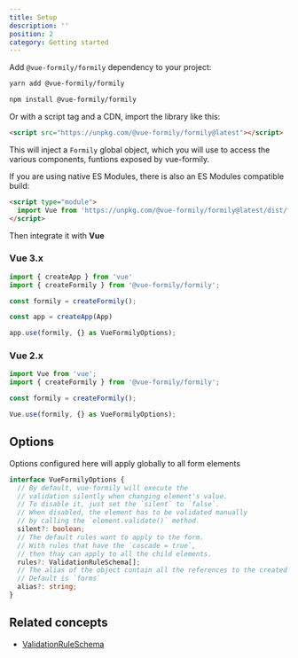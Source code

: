 ```yaml
---
title: Setup
description: ''
position: 2
category: Getting started
---
```

Add `@vue-formily/formily` dependency to your project:

<code-group>
  <code-block label="Yarn" active>

  ```bash
  yarn add @vue-formily/formily
  ```

  </code-block>
  <code-block label="NPM">

  ```bash
  npm install @vue-formily/formily
  ```

  </code-block>
</code-group>

Or with a script tag and a CDN, import the library like this:

```html
<script src="https://unpkg.com/@vue-formily/formily@latest"></script>
```

This will inject a `Formily` global object, which you will use to access the various components, funtions exposed by vue-formily.

If you are using native ES Modules, there is also an ES Modules compatible build:

```html
<script type="module">
  import Vue from 'https://unpkg.com/@vue-formily/formily@latest/dist/formily.esm.js'
</script>
```

Then integrate it with **Vue**

### Vue 3.x
```typescript
import { createApp } from 'vue'
import { createFormily } from '@vue-formily/formily';

const formily = createFormily();

const app = createApp(App)

app.use(formily, {} as VueFormilyOptions);
```

### Vue 2.x
```typescript
import Vue from 'vue';
import { createFormily } from '@vue-formily/formily';

const formily = createFormily();

Vue.use(formily, {} as VueFormilyOptions);
```

## Options
<alert>
  Options configured here will apply globally to all form elements
</alert>

```typescript
interface VueFormilyOptions {
  // By default, vue-formily will execute the 
  // validation silently when changing element's value.
  // To disable it, just set the `silent` to `false`.
  // When disabled, the element has to be validated manually
  // by calling the `element.validate()` method.
  silent?: boolean;
  // The default rules want to apply to the form.
  // With rules that have the `cascade = true`,
  // then thay can apply to all the child elements.
  rules?: ValidationRuleSchema[];
  // The alias of the object contain all the references to the created forms.
  // Default is `forms`
  alias?: string;
}
```

## Related concepts
- [ValidationRuleSchema](/api/validation#constructor)
